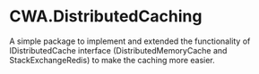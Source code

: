 # CWA.DistributedCaching
 A simple package to implement and extended the functionality of IDistributedCache interface (DistributedMemoryCache and StackExchangeRedis) to make the caching more easier.
